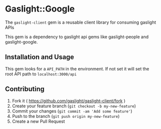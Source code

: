 # Gaslight::Google

The `gaslight-client` gem is a reusable client library for consuming gaslight APIs 

This gem is a dependency to gaslight api gems like gaslight-people and
gaslight-google. 

## Installation and Usage

This gem looks for a `API_PATH` in the environment. If not set it will set
the root API path to `localhost:3000/api`

## Contributing

1. Fork it ( https://github.com/gaslight/gaslight-client/fork )
2. Create your feature branch (`git checkout -b my-new-feature`)
3. Commit your changes (`git commit -am 'Add some feature'`)
4. Push to the branch (`git push origin my-new-feature`)
5. Create a new Pull Request
